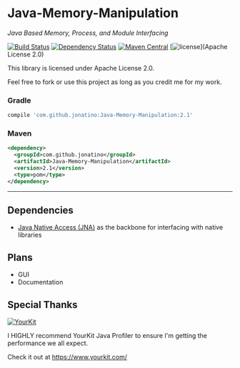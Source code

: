 # Java-Memory-Manipulation
_Java Based Memory, Process, and Module Interfacing_

[![Build Status](https://travis-ci.org/Jonatino/Java-Memory-Manipulation.svg?branch=master)](https://travis-ci.org/Jonatino/Java-Memory-Manipulation)
[![Dependency Status](https://www.versioneye.com/user/projects/578b0d13c3d40f004982a121/badge.svg?style=flat)](https://www.versioneye.com/user/projects/578b0d13c3d40f004982a121)
[![Maven Central](https://maven-badges.herokuapp.com/maven-central/com.github.jonatino/Java-Memory-Manipulation/badge.svg)](https://maven-badges.herokuapp.com/maven-central/com.github.jonatino/Java-Memory-Manipulation)
[![license](https://img.shields.io/github/license/Jonatino/Java-Memory-Manipulation.svg?style=flat)](Apache License 2.0)

This library is licensed under Apache License 2.0.

Feel free to fork or use this project as long as you credit me for my work.

### Gradle
```groovy
compile 'com.github.jonatino:Java-Memory-Manipulation:2.1'
```

### Maven
```xml
<dependency>
  <groupId>com.github.jonatino</groupId>
  <artifactId>Java-Memory-Manipulation</artifactId>
  <version>2.1</version>
  <type>pom</type>
</dependency>
```

---

## Dependencies

- [Java Native Access (JNA)](https://github.com/java-native-access/jna) as the backbone for interfacing with native libraries

## Plans

 - GUI
 - Documentation
 
## Special Thanks

[![YourKit](https://www.yourkit.com/images/yklogo.png)](https://www.yourkit.com/java/profiler/index.jsp)

I HIGHLY recommend YourKit Java Profiler to ensure I'm getting the performance we all expect.

Check it out at https://www.yourkit.com/
